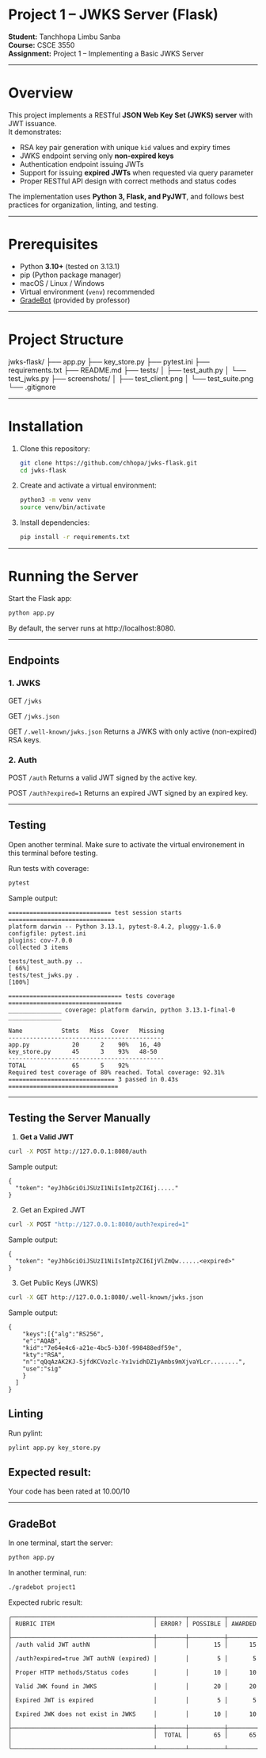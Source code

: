 # Project 1 – JWKS Server (Flask)

**Student:** Tanchhopa Limbu Sanba  
**Course:** CSCE 3550  
**Assignment:** Project 1 – Implementing a Basic JWKS Server  

---

# Overview
This project implements a RESTful **JSON Web Key Set (JWKS) server** with JWT issuance.  
It demonstrates:
- RSA key pair generation with unique `kid` values and expiry times  
- JWKS endpoint serving only **non-expired keys**  
- Authentication endpoint issuing JWTs  
- Support for issuing **expired JWTs** when requested via query parameter  
- Proper RESTful API design with correct methods and status codes  

The implementation uses **Python 3, Flask, and PyJWT**, and follows best practices for organization, linting, and testing.

---

# Prerequisites
- Python **3.10+** (tested on 3.13.1)  
- pip (Python package manager)  
- macOS / Linux / Windows  
- Virtual environment (`venv`) recommended  
- [GradeBot](https://github.com/jh125486/CSCE3550/releases) (provided by professor)  

---

# Project Structure

jwks-flask/
├── app.py
├── key_store.py
├── pytest.ini
├── requirements.txt
├── README.md
├── tests/
│   ├── test_auth.py
│   └── test_jwks.py
├── screenshots/
│   ├── test_client.png
│   └── test_suite.png
└── .gitignore

---

# Installation

1. Clone this repository:
   ```bash
   git clone https://github.com/chhopa/jwks-flask.git
   cd jwks-flask

2. Create and activate a virtual environment:
    ```bash
    python3 -m venv venv
    source venv/bin/activate

3. Install dependencies:
    ```bash
    pip install -r requirements.txt

---

# Running the Server

Start the Flask app:
```bash
python app.py
```

By default, the server runs at http://localhost:8080.

---

## Endpoints
### 1. JWKS
GET `/jwks`

GET `/jwks.json`

GET `/.well-known/jwks.json`
Returns a JWKS with only active (non-expired) RSA keys.

### 2. Auth
POST `/auth`
Returns a valid JWT signed by the active key.

POST `/auth?expired=1`
Returns an expired JWT signed by an expired key.

---

## Testing

Open another terminal. Make sure to activate the virtual environement in this terminal before testing. 

Run tests with coverage:
```bash
pytest
```

Sample output:
```
============================= test session starts ==============================
platform darwin -- Python 3.13.1, pytest-8.4.2, pluggy-1.6.0
configfile: pytest.ini
plugins: cov-7.0.0
collected 3 items                                                              

tests/test_auth.py ..                                                    [ 66%]
tests/test_jwks.py .                                                     [100%]

================================ tests coverage ================================
_______________ coverage: platform darwin, python 3.13.1-final-0 _______________

Name           Stmts   Miss  Cover   Missing
--------------------------------------------
app.py            20      2    90%   16, 40
key_store.py      45      3    93%   48-50
--------------------------------------------
TOTAL             65      5    92%
Required test coverage of 80% reached. Total coverage: 92.31%
============================== 3 passed in 0.43s ===============================
```
---
## Testing the Server Manually

1. **Get a Valid JWT**
```bash
curl -X POST http://127.0.0.1:8080/auth
```
Sample output:
```
{
  "token": "eyJhbGciOiJSUzI1NiIsImtpZCI6Ij....."
}
```

2. Get an Expired JWT
```bash
curl -X POST "http://127.0.0.1:8080/auth?expired=1"
```
Sample output:
```
{
  "token": "eyJhbGciOiJSUzI1NiIsImtpZCI6IjVlZmQw......<expired>"
}
```

3. Get Public Keys (JWKS)
```bash
curl -X GET http://127.0.0.1:8080/.well-known/jwks.json
```
Sample output:
```
{
    "keys":[{"alg":"RS256",
    "e":"AQAB",
    "kid":"7e64e4c6-a21e-4bc5-b30f-998488edf59e",
    "kty":"RSA",
    "n":"qQqAzAK2KJ-5jfdKCVozlc-Yx1vidhDZ1yAmbs9mXjvaYLcr........",
    "use":"sig"
    }
  ]
}
```


## Linting

Run pylint:
```bash
pylint app.py key_store.py
```

Expected result:
-------------------------------------------------------------------
Your code has been rated at 10.00/10

---

## GradeBot
In one terminal, start the server:
```bash
python app.py
```

In another terminal, run:
```bash
./gradebot project1
```

Expected rubric result:
```
╭────────────────────────────────────────┬────────┬──────────┬─────────╮
│ RUBRIC ITEM                            │ ERROR? │ POSSIBLE │ AWARDED │
├────────────────────────────────────────┼────────┼──────────┼─────────┤
│ /auth valid JWT authN                  │        │       15 │      15 │
│ /auth?expired=true JWT authN (expired) │        │        5 │       5 │
│ Proper HTTP methods/Status codes       │        │       10 │      10 │
│ Valid JWK found in JWKS                │        │       20 │      20 │
│ Expired JWT is expired                 │        │        5 │       5 │
│ Expired JWK does not exist in JWKS     │        │       10 │      10 │
├────────────────────────────────────────┼────────┼──────────┼─────────┤
│                                        │  TOTAL │       65 │      65 │
╰────────────────────────────────────────┴────────┴──────────┴─────────╯
```











